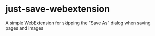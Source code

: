 # just-save-webextension
A simple WebExtension for skipping the "Save As" dialog when saving pages and images
